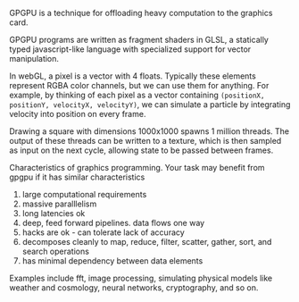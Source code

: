 GPGPU is a technique for offloading heavy computation to the graphics card.

GPGPU programs are written as fragment shaders in GLSL, a statically typed
javascript-like language with specialized support for vector manipulation.

In webGL, a pixel is a vector with 4 floats. Typically these
elements represent RGBA color channels, but we can use them for anything.
For example, by thinking of each pixel as a vector containing
``(positionX, positionY, velocityX, velocityY)``, we can simulate a particle by
integrating velocity into position on every frame.

Drawing a square with dimensions 1000x1000 spawns 1 million
threads. The output of these threads can be written to a texture,
which is then sampled as input on the next cycle, allowing state to be
passed between frames.

Characteristics of graphics programming. Your task may benefit from gpgpu if it has similar characteristics
1. large computational requirements
2. massive paralllelism
3. long latencies ok
4. deep, feed forward pipelines. data flows one way
5. hacks are ok - can tolerate lack of accuracy
6. decomposes cleanly to map, reduce, filter, scatter, gather, sort, and search operations
7. has minimal dependency between data elements

Examples include fft, image processing, simulating physical models like weather and
cosmology, neural networks, cryptography, and so on. 
